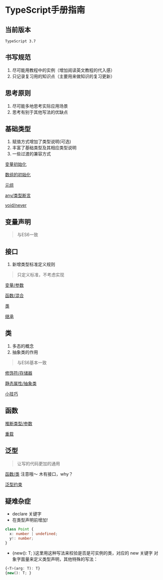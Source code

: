 # TypeScript手册指南

## 当前版本

`TypeScript 3.7`

## 书写规范

1. 尽可能用教程中的实例（增加阅读英文教程的代入感）
2. 只记录复习用的知识点（主要用来做知识的复习更新）

## 思考原则

1. 尽可能多地思考实际应用场景
2. 思考有别于其他写法的优缺点

## 基础类型

1. 赋值方式增加了类型说明(可选)
2. 丰富了基础类型及其相应类型说明
3. 一些过渡的兼容方式

[变量初始化](./BasicTypes/demo1.ts)

[数组的初始化](./BasicTypes/demo2.ts)

[元组](./BasicTypes/demo3.ts)

[any/类型断言](./BasicTypes/demo4.ts)

[void/never](./BasicTypes/demo5.ts)

## 变量声明

> 与ES6一致

## 接口

1. 新增类型标准定义规则

> 只定义标准，不考虑实现

[变量/参数](./Interfaces/demo1.ts)

[函数/混合](./Interfaces/demo2.ts)

[类](./Interfaces/demo3.ts)

[继承](./Interfaces/demo4.ts)

## 类

1. 多态的概念
2. 抽象类的作用

> 与ES6基本一致

[修饰符/存储器](./Classes/demo1.ts)

[静态属性/抽象类](./Classes/demo2.ts)

[小技巧](./Classes/demo3.ts)

## 函数

[推断类型/参数](./Functions/demo1.ts)

[重载](./Functions/demo2.ts)

## 泛型

> 让写的代码更加的通用

[函数/类](./Generics/demo1.ts)
注意哦～ 木有接口，why？

[泛型约束](./Generics/demo2.ts)

## 疑难杂症

* declare 关键字
* 在类型声明前增加!

```typescript
class Point {
  x: number | undefined;
  y!: number;
}
```

* {new(): T; }这里用这种写法来校验是否是可实例的类，对应的 new 关键字
对象字面量来定义类型声明，其他特殊的写法：

```typescript
{<T>(arg: T): T}
{new(): T; }
```
